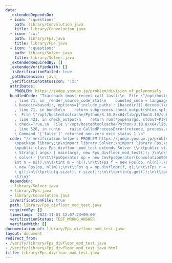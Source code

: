 ```yaml
---
data:
  _extendedDependsOn:
  - icon: ':question:'
    path: library/Convolution.java
    title: library/Convolution.java
  - icon: ':x:'
    path: library/Fps.java
    title: library/Fps.java
  - icon: ':question:'
    path: library/Solver.java
    title: library/Solver.java
  _extendedRequiredBy: []
  _extendedVerifiedWith: []
  _isVerificationFailed: true
  _pathExtension: java
  _verificationStatusIcon: ':x:'
  attributes:
    PROBLEM: https://judge.yosupo.jp/problem/division_of_polynomials
  bundledCode: "Traceback (most recent call last):\n  File \"/opt/hostedtoolcache/Python/3.10.8/x64/lib/python3.10/site-packages/onlinejudge_verify/documentation/build.py\"\
    , line 71, in _render_source_code_stat\n    bundled_code = language.bundle(stat.path,\
    \ basedir=basedir, options={'include_paths': [basedir]}).decode()\n  File \"/opt/hostedtoolcache/Python/3.10.8/x64/lib/python3.10/site-packages/onlinejudge_verify/languages/user_defined.py\"\
    , line 71, in bundle\n    return subprocess.check_output(shlex.split(command))\n\
    \  File \"/opt/hostedtoolcache/Python/3.10.8/x64/lib/python3.10/subprocess.py\"\
    , line 421, in check_output\n    return run(*popenargs, stdout=PIPE, timeout=timeout,\
    \ check=True,\n  File \"/opt/hostedtoolcache/Python/3.10.8/x64/lib/python3.10/subprocess.py\"\
    , line 526, in run\n    raise CalledProcessError(retcode, process.args,\nsubprocess.CalledProcessError:\
    \ Command '['false']' returned non-zero exit status 1.\n"
  code: "// verification-helper: PROBLEM https://judge.yosupo.jp/problem/division_of_polynomials\n\
    \npackage library;\n\nimport library.Solver;\nimport library.Fps;\nimport library.Convolution;\n\
    \npublic class Fps_divfloor_mod_test extends Solver {\n\tpublic static void main(final\
    \ String[] args) { main(args, new Fps_divfloor_mod_test()); }\n\n\tpublic void\
    \ solve() {\n\t\tFpsOperator op = new CnvFpsOperator(Convolution998.cnv);\n\t\t\
    int n = ni();\n\t\tint m = ni();\n\t\tFps f = new Fps(op, nl(n));\n\t\tFps g =\
    \ new Fps(op, nl(m));\n\t\tFps q = op.divfloor(f, g);\n\t\tFps r = op.shrink(op.mod(f,\
    \ g));\n\t\tprtln(q.size(), r.size());\n\t\tprtln(q.get());\n\t\tprtln(r.get());\n\
    \t}\n}"
  dependsOn:
  - library/Solver.java
  - library/Fps.java
  - library/Convolution.java
  isVerificationFile: true
  path: library/Fps_divfloor_mod_test.java
  requiredBy: []
  timestamp: '2022-11-01 12:07:23+09:00'
  verificationStatus: TEST_WRONG_ANSWER
  verifiedWith: []
documentation_of: library/Fps_divfloor_mod_test.java
layout: document
redirect_from:
- /verify/library/Fps_divfloor_mod_test.java
- /verify/library/Fps_divfloor_mod_test.java.html
title: library/Fps_divfloor_mod_test.java
---
```

